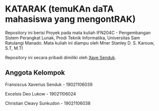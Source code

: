 # KATARAK (temuKAn daTA mahasiswa yang mengontRAK)

Repository ini berisi Proyek pada mata kuliah IFN204C - Pengembangan Sistem Perangkat Lunak, Prodi Teknik Informatika, Universitas Sam Ratulangi Manado.
Mata kuliah ini diampu oleh Mner Stanley D. S. Karouw, S.T, M.TI

Repository ini secara pribadi dimiliki oleh [Xave Senduk](https://xavesenduk.dev).

## Anggota Kelompok

Fransiscus Xaverius Senduk - 19021106039

Excelsis Deo Lukow - 19021106024

Christian Cleavy Sunkudon - 19021106038
